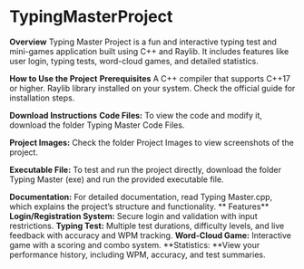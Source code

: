 # TypingMasterProject
**Overview**
Typing Master Project is a fun and interactive typing test and mini-games application built using C++ and Raylib. It includes features like user login, typing tests, word-cloud games, and detailed statistics.

**How to Use the Project**
**Prerequisites**
A C++ compiler that supports C++17 or higher.
Raylib library installed on your system. Check the official guide for installation steps.

**Download Instructions**
**Code Files:**
To view the code and modify it, download the folder Typing Master Code Files.

**Project Images:**
Check the folder Project Images to view screenshots of the project.

**Executable File:**
To test and run the project directly, download the folder Typing Master (exe) and run the provided executable file.

**Documentation:**
For detailed documentation, read Typing Master.cpp, which explains the project’s structure and functionality.
**
Features**
**Login/Registration System:** Secure login and validation with input restrictions.
**Typing Test:** Multiple test durations, difficulty levels, and live feedback with accuracy and WPM tracking.
**Word-Cloud Game:** Interactive game with a scoring and combo system.
**Statistics: **View your performance history, including WPM, accuracy, and test summaries.
